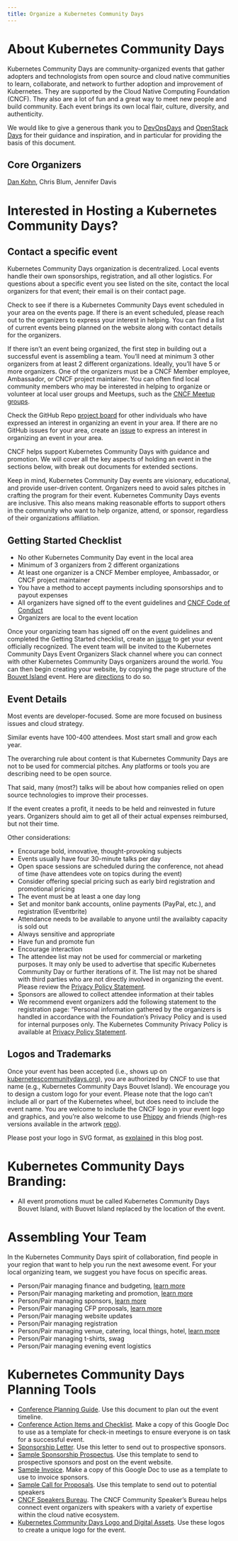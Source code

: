 ```yaml
---
title: Organize a Kubernetes Community Days
---
```

# About Kubernetes Community Days 
Kubernetes Community Days are community-organized events that gather adopters and technologists from open source and cloud native communities to learn, collaborate, and network to further adoption and improvement of Kubernetes. They are supported by the Cloud Native Computing Foundation (CNCF). They also are a lot of fun and a great way to meet new people and build community. Each event brings its own local flair, culture, diversity, and authenticity.  

We would like to give a generous thank you to [DevOpsDays](https://devopsdays.org) and [OpenStack Days](https://www.openstack.org) for their guidance and inspiration,  and in particular for providing the basis of this document.
                      
## Core Organizers
[Dan Kohn](https://www.dankohn.com), Chris Blum, Jennifer Davis

# Interested in Hosting a Kubernetes Community Days?
## Contact a specific event
Kubernetes Community Days organization is decentralized. Local events handle their own sponsorships, registration, and all other logistics. For questions about a specific event you see listed on the site, contact the local organizers for that event; their email is on their contact page.

Check to see if there is a Kubernetes Community Days event scheduled in your area on the events page. If there is an event scheduled, please reach out to the organizers to express your interest in helping. You can find a list of current events being planned on the website along with contact details for the organizers.

If there isn’t an event being organized, the first step in building out a successful event is assembling a team. You’ll need at minimum 3 other organizers from at least 2 different organizations.  Ideally, you’ll have 5 or more organizers. One of the organizers must be a CNCF Member employee, Ambassador, or CNCF project maintainer. You can often find local community members who may be interested in helping to organize or volunteer at local user groups and Meetups, such as the [CNCF Meetup groups](https://www.meetup.com/pro/cncf/).

Check the GitHub Repo [project board](https://github.com/cncf/kubernetes-community-days/projects/2) for other individuals who have expressed an interest in organizing an event in your area. If there are no GitHub issues for your area, create an [issue](https://github.com/cncf/kubernetes-community-days/issues/new?assignees=christinevblum%2C+iennae&labels=planningevent&template=interest.md) to express an interest in organizing an event in your area. 

CNCF helps support Kubernetes Community Days with guidance and promotion. We will cover all the key aspects of holding an event in the sections below, with break out documents for extended sections. 

Keep in mind, Kubernetes Community Day events are visionary, educational, and provide user-driven content. Organizers need to avoid sales pitches in crafting the program for their event. Kubernetes Community Days events are inclusive. This also means making reasonable efforts to support others in the community who want to help organize, attend, or sponsor, regardless of their organizations affiliation.

## Getting Started Checklist

* No other Kubernetes Community Day event in the local area
* Minimum of 3 organizers from 2 different organizations
* At least one organizer is a CNCF Member employee, Ambassador, or CNCF project maintainer
* You have a method to accept payments including sponsorships and to payout expenses
* All organizers have signed off to the event guidelines and [CNCF Code of Conduct](https://github.com/cncf/foundation/blob/master/code-of-conduct.md)
* Organizers are local to the event location

Once your organizing team has signed off on the event guidelines and completed the Getting Started checklist, create an [issue](https://github.com/cncf/kubernetes-community-days/issues/new?assignees=christinevblum%2C+iennae&labels=newevent&template=host.md) to get your event officially recognized. The event team will be invited to the Kubernetes Community Days Event Organizers Slack channel where you can connect with other Kubernetes Community Days organizers around the world. You can then begin creating your website, by copying the page structure of the [Bouvet Island](https://kubernetescommunitydays.org/events/2020-bouvet-island/) event. Here are [directions](organizing-creating-website) to do so.

## Event Details 
Most events are developer-focused. Some are more focused on business issues and cloud strategy.

Similar events have 100-400 attendees. Most start small and grow each year. 

The overarching rule about content is that Kubernetes Community Days are not to be used for commercial pitches. Any platforms or tools you are describing need to be open source.

That said, many (most?) talks will be about how companies relied on open source technologies to improve their processes.

If the event creates a profit, it needs to be held and reinvested in future years. Organizers should aim to get all of their actual expenses reimbursed, but not their time.

Other considerations:

* Encourage bold, innovative, thought-provoking subjects
* Events usually have four 30-minute talks per day
* Open space sessions are scheduled during the conference, not ahead of time (have attendees vote on topics during the event)
* Consider offering special pricing such as early bird registration and promotional pricing
* The event must be at least a one day long
* Set and monitor bank accounts, online payments (PayPal, etc.), and registration (Eventbrite)
* Attendance needs to be available to anyone until the availaibty capacity is sold out 
* Always sensitive and appropriate
* Have fun and promote fun
* Encourage interaction
* The attendee list may not be used for commercial or marketing purposes. It may only be used to advertise that specific Kubernetes Community Day or further iterations of it. The list may not be shared with third parties who are not directly involved in organizing the event. Please review the [Privacy Policy Statement](https://www.linuxfoundation.org/privacy/).
* Sponsors are allowed to collect attendee information at their tables
* We recommend event organizers add the following statement to the registration page: “Personal information gathered by the organizers is handled in accordance with the Foundation’s Privacy Policy and is used for internal purposes only.  The Kubernetes Community Privacy Policy is available at [Privacy Policy Statement](https://www.linuxfoundation.org/privacy/).

## Logos and Trademarks
Once your event has been accepted (i.e., shows up on [kubernetescommunitydays.org](https://kubernetescommunitydays.org)), you are authorized by CNCF to use that name (e.g., Kubernetes Community Days Bouvet Island). We encourage you to design a custom logo for your event. Please note that the logo can’t include all or part of the Kubernetes wheel, but does need to include the event name. You are welcome to include the CNCF logo in your event logo and graphics, and you’re also welcome to use [Phippy](https://phippy.io/) and friends (high-res versions available in the artwork [repo](https://github.com/cncf/artwork/blob/master/examples/other.md#phippy--friends-group-logos)).

Please post your logo in SVG format, as [explained](https://www.cncf.io/blog/2019/07/17/what-image-formats-should-you-be-using-in-2019/) in this blog post.
 
# Kubernetes Community Days Branding:  
* All event promotions must be called Kubernetes Community Days Bouvet Island, with Buovet Island replaced by the location of the event. 

# Assembling Your Team
In the Kubernetes Community Days spirit of collaboration, find people in your region that want to help you run the next awesome event. For your local organizing team, we suggest you have  focus on specific areas.

* Person/Pair managing finance and budgeting, [learn more](organizing-budget-finances) 
* Person/Pair managing marketing and promotion, [learn more](organizing-marketing-promotion) 
* Person/Pair managing sponsors, [learn more](organizing-finding-sponsors)
* Person/Pair managing CFP proposals, [learn more](organizing-manage-speakers)
* Person/Pair managing website updates
* Person/Pair managing registration
* Person/Pair managing venue, catering, local things, hotel, [learn more](/organizing-timeline)
* Person/Pair managing t-shirts, swag
* Person/Pair managing evening event logistics

# Kubernetes Community Days Planning Tools

* [Conference Planning Guide](/organizing-timeline). Use this document to plan out the event timeline. 
* [Conference Action Items and Checklist](https://drive.google.com/open?id=1bvCiyyDut1seSnBE6pzVevcJkXLeWbxbncvhFsyY8PI). Make a copy of this Google Doc to use as a template for check-in meetings to ensure everyone is on task for a successful event. 
* [Sponsorship Letter](/organizing-sponsorletter). Use this letter to send out to prospective sponsors.
* [Sample Sponsorship Prospectus](/organizing-sponsor-contract). Use this template to send to prospective sponsors and post on the event website. 
* [Sample Invoice](https://docs.google.com/document/d/1Rbc8hvBgbO55asEQzzAHkpvSU2ogl52NmWq1-NhBYdY/edit). Make a copy of this Google Doc to use as a template to use to invoice sponsors. 
* [Sample Call for Proposals](/organizing-cfp). Use this template to send out to potential speakers
* [CNCF Speakers Bureau](https://www.cncf.io/speakers/).  The CNCF Community Speaker’s Bureau helps connect event organizers with speakers with a variety of expertise within the cloud native ecosystem. 
* [Kubernetes Community Days Logo and Digital Assets](https://github.com/cncf/artwork). Use these logos to create a unique logo for the event. 
